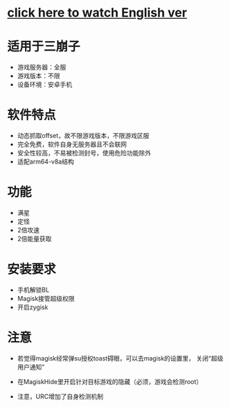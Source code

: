 # [click here to watch English ver](README_en.md)  

# 适用于三崩子
* 游戏服务器：全服
* 游戏版本：不限
* 设备环境：安卓手机

# 软件特点
* 动态抓取offset，故不限游戏版本，不限游戏区服
* 完全免费，软件自身无服务器且不会联网
* 安全性较高，不易被检测封号，使用危险功能除外
* 适配arm64-v8a结构

# 功能
* 满星
* 定怪
* 2倍攻速
* 2倍能量获取

# 安装要求
* 手机解锁BL
* Magisk接管超级权限
* 开启zygisk


# 注意

* 若觉得magisk经常弹su授权toast碍眼，可以去magisk的设置里， 关闭“超级用户通知”

* 在MagiskHide里开启针对目标游戏的隐藏（必须，游戏会检测root）

* 注意，URC增加了自身检测机制

